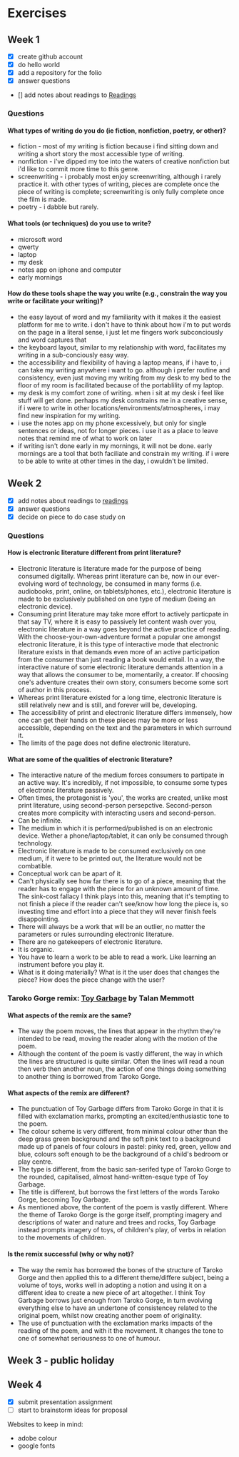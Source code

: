 # Exercises

## Week 1

- [x] create github account
- [x] do hello world
- [x] add a repository for the folio
- [x] answer questions
- [] add notes about readings to [Readings](readings.md)

### Questions

#### What types of writing do you do (ie fiction, nonfiction, poetry, or other)?

- fiction - most of my writing is fiction because i find sitting down and writing a short story the most accessible type of writing.
- nonfiction - i've dipped my toe into the waters of creative nonfiction but i'd like to commit more time to this genre.
- screenwriting - i probably most enjoy screenwriting, although i rarely practice it. with other types of writing, pieces are complete once the piece of writing is complete; screenwriting is only fully complete once the film is made. 
- poetry - i dabble but rarely.

#### What tools (or techniques) do you use to write?

- microsoft word 
- qwerty 
- laptop
- my desk
- notes app on iphone and computer
- early mornings

#### How do these tools shape the way you write (e.g., constrain the way you write or facilitate your writing)?

- the easy layout of word and my familiarity with it makes it the easiest platform for me to write. i don't have to think about how i'm to put words on the page in a literal sense, i just let me fingers work subconciously and word captures that
- the keyboard layout, similar to my relationship with word, facilitates my writing in a sub-conciously easy way.
- the accessibility and flexibility of having a laptop means, if i have to, i can take my writing anywhere i want to go. although i prefer routine and consistency, even just moving my writing from my desk to my bed to the floor of my room is facilitated because of the portablility of my laptop.
- my desk is my comfort zone of writing. when i sit at my desk i feel like stuff will get done. perhaps my desk constrains me in a creative sense, if i were to write in other locations/environments/atmospheres, i may find new inspiration for my writing. 
- i use the notes app on my phone excessively, but only for single sentences or ideas, not for longer pieces. i use it as a place to leave notes that remind me of what to work on later
- if writing isn't done early in my mornings, it will not be done. early mornings are a tool that both faciliate and constrain my writing. if i were to be able to write at other times in the day, i owuldn't be limited.


## Week 2

- [x] add notes about readings to [readings](readings.md)
- [x] answer questions
- [x] decide on piece to do case study on

### Questions

#### How is electronic literature different from print literature?

- Electronic literature is literature made for the purpose of being consumed digitally. Whereas print literature can be, now in our ever-evolving word of technology, be consumed in many forms (i.e. audiobooks, print, online, on tablets/phones, etc.), electronic literature is made to be exclusively published on one type of medium (being an electronic device). 
- Consuming print literature may take more effort to actively particpate in that say TV, where it is easy to passively let content wash over you, electronic literature in a way goes beyond the active practice of reading. With the choose-your-own-adventure format a popular one amongst electronic literature, it is this type of interactive mode that electronic literature exists in that demands even more of an active participation from the consumer than just reading a book would entail. In a way, the interactive nature of some electronic literature demands attention in a way that allows the consumer to be, momentarily, a creator. If choosing one's adventure creates their own story, consumers become some sort of author in this process.
- Whereas print literature existed for a long time, electronic literature is still relatively new and is still, and forever will be, developing.
- The accessibility of print and electronic literature differs immensely, how one can get their hands on these pieces may be more or less accessible, depending on the text and the parameters in which surround it.
- The limits of the page does not define electronic literature.

#### What are some of the qualities of electronic literature?

- The interactive nature of the medium forces consumers to partipate in an active way. It's incredibly, if not impossible, to consume some types of electronic literature passively. 
- Often times, the protagonist is 'you', the works are created, unlike most print literature, using second-person persepctive. Second-person creates more complicity with interacting users and second-person.
- Can be infinite.
- The medium in which it is performed/published is on an electronic device. Wether a phone/laptop/tablet, it can only be consumed through technology.
- Electronic literature is made to be consumed exclusively on one medium, if it were to be printed out, the literature would not be combatible. 
- Conceptual work can be apart of it.
- Can't physically see how far there is to go of a piece, meaning that the reader has to engage with the piece for an unknown amount of time. The sink-cost fallacy I think plays into this, meaning that it's tempting to not finish a piece if the reader can't see/know how long the piece is, so investing time and effort into a piece that they will never finish feels disappointing.
- There will always be a work that will be an outlier, no matter the parameters or rules surrounding electronic literature.
- There are no gatekeepers of electronic literature.
- It is organic.
- You have to learn a work to be able to read a work. Like learning an instrument before you play it.
- What is it doing materially? What is it the user does that changes the piece? How does the piece change with the user?


### Taroko Gorge remix: [Toy Garbage](https://nickm.com/taroko_gorge/toy_garbage/) by Talan Memmott

#### What aspects of the remix are the same?

- The way the poem moves, the lines that appear in the rhythm they're intended to be read, moving the reader along with the motion of the poem. 
- Although the content of the poem is vastly different, the way in which the lines are structured is quite similar. Often the lines will read a noun then verb then another noun, the action of one things doing something to another thing is borrowed from Taroko Gorge.

#### What aspects of the remix are different?

- The punctuation of Toy Garbage differs from Taroko Gorge in that it is filled with exclamation marks, prompting an excited/enthusiastic tone to the poem.
- The colour scheme is very different, from minimal colour other than the deep grass green background and the soft pink text to a background made up of panels of four colours in pastel: pinky red, green, yellow and blue, colours soft enough to be the background of a child's bedroom or play centre.
- The type is different, from the basic san-serifed type of Taroko Gorge to the rounded, capitalised, almost hand-written-esque type of Toy Garbage.
- The title is different, but borrows the first letters of the words Taroko Gorge, becoming Toy Garbage. 
- As mentioned above, the content of the poem is vastly different. Where the theme of Taroko Gorge is the gorge itself, prompting imagery and descriptions of water and nature and trees and rocks, Toy Garbage instead prompts imagery of toys, of children's play, of verbs in relation to the movements of children.

#### Is the remix successful (why or why not)?

- The way the remix has borrowed the bones of the structure of Taroko Gorge and then applied this to a different theme/differe subject, being a volume of toys, works well in adopting a notion and using it on a different idea to create a new piece of art altogether. I think Toy Garbage borrows just enough from Taroko Gorge, in turn evolving everything else to have an undertone of consistencey related to the original poem, whilst now creating another poem of originality.
- The use of punctuation with the exclamation marks impacts of the reading of the poem, and with it the movement. It changes the tone to one of somewhat seriousness to one of humour.

## Week 3 - public holiday

## Week 4

- [x] submit presentation assignment
- [ ] start to brainstorm ideas for proposal

Websites to keep in mind:
- adobe colour
- google fonts
